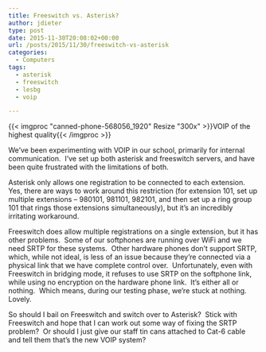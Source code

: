 ```yaml
---
title: Freeswitch vs. Asterisk?
author: jdieter
type: post
date: 2015-11-30T20:08:02+00:00
url: /posts/2015/11/30/freeswitch-vs-asterisk
categories:
  - Computers
tags:
  - asterisk
  - freeswitch
  - lesbg
  - voip

---
```

{{< imgproc "canned-phone-568056_1920" Resize "300x" >}}VOIP of the highest quality{{< /imgproc >}}

We&#8217;ve been experimenting with VOIP in our school, primarily for internal communication.  I&#8217;ve set up both asterisk and freeswitch servers, and have been quite frustrated with the limitations of both.

Asterisk only allows one registration to be connected to each extension.  Yes, there are ways to work around this restriction (for extension 101, set up multiple extensions &#8211; 980101, 981101, 982101, and then set up a ring group 101 that rings those extensions simultaneously), but it&#8217;s an incredibly irritating workaround.

Freeswitch does allow multiple registrations on a single extension, but it has other problems.  Some of our softphones are running over WiFi and we need SRTP for these systems.  Other hardware phones don&#8217;t support SRTP, which, while not ideal, is less of an issue because they&#8217;re connected via a physical link that we have complete control over.  Unfortunately, even with Freeswitch in bridging mode, it refuses to use SRTP on the softphone link, while using no encryption on the hardware phone link.  It&#8217;s either all or nothing.  Which means, during our testing phase, we&#8217;re stuck at nothing.  Lovely.

So should I bail on Freeswitch and switch over to Asterisk?  Stick with Freeswitch and hope that I can work out some way of fixing the SRTP problem?  Or should I just give our staff tin cans attached to Cat-6 cable and tell them that&#8217;s the new VOIP system?
